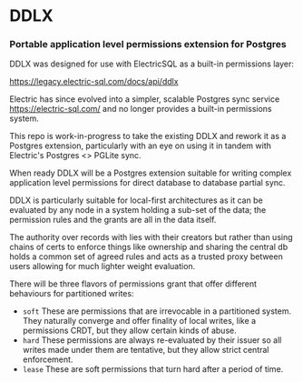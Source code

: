 # DDLX
### Portable application level permissions extension for Postgres

DDLX was designed for use with ElectricSQL as a built-in permissions layer:

https://legacy.electric-sql.com/docs/api/ddlx

Electric has since evolved into a simpler, scalable Postgres sync service https://electric-sql.com/ 
and no longer provides a built-in permissions system. 

This repo is work-in-progress to take the existing DDLX and rework it as a Postgres extension, 
particularly with an eye on using it in tandem with Electric's Postgres <> PGLite sync.

When ready DDLX will be a Postgres extension suitable for writing complex application level permissions for direct database to database partial sync.

DDLX is particularly suitable for local-first architectures as it can be evaluated by any node in a system holding a sub-set of the data; 
the permission rules and the grants are all in the data itself. 

The authority over records with lies with their creators but rather than using chains of certs to enforce things like ownership and 
sharing the central db holds a common set of agreed rules and acts as a trusted proxy between users allowing for much lighter weight evaluation.

There will be three flavors of permissions grant that offer different behaviours for partitioned writes:

- `soft` These are permissions that are irrevocable in a partitioned system. They naturally converge and offer finality of local writes, like a permissions CRDT, but they allow certain kinds of abuse.
- `hard` These permissions are always re-evaluated by their issuer so all writes made under them are tentative, but they allow strict central enforcement.
- `lease` These are soft permissions that turn hard after a period of time.

